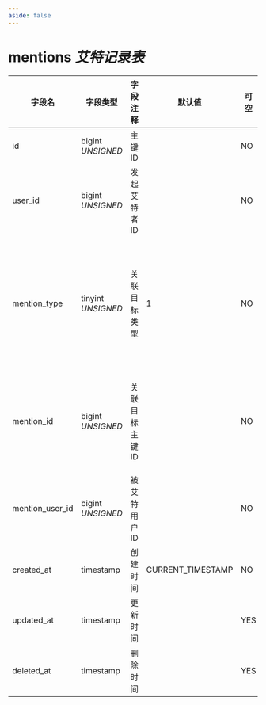 ```yaml
---
aside: false
---
```


# mentions *艾特记录表*

| 字段名 | 字段类型 | 字段注释 | 默认值 | 可空 | 备注 |
| --- | --- | --- | --- | --- | --- |
| id | bigint *UNSIGNED* | 主键 ID | | NO | 自动递增 |
| user_id | bigint *UNSIGNED* | 发起艾特者 ID |  | NO | 关联字段 [users->id](../users/users.md) |
| mention_type | tinyint *UNSIGNED* | 关联目标类型 | 1 | NO | 1.用户 `users->bio`<br>2.小组 `groups->description`<br>3.话题 `hashtags->description`<br>4.帖子 `posts->content`<br>5.评论 `comments->content` |
| mention_id | bigint *UNSIGNED* | 关联目标主键 ID |  | NO | 1.关联字段 `users->id`<br>2.关联字段 `groups->id`<br>3.关联字段 `hashtags->id`<br>4.关联字段 `posts->id`<br>5.关联字段 `comments->id` |
| mention_user_id | bigint *UNSIGNED* | 被艾特用户 ID |  | NO | 关联字段 [users->id](../users/users.md) |
| created_at | timestamp | 创建时间 | CURRENT_TIMESTAMP | NO |  |
| updated_at | timestamp | 更新时间 |  | YES |  |
| deleted_at | timestamp | 删除时间 |  | YES |  |